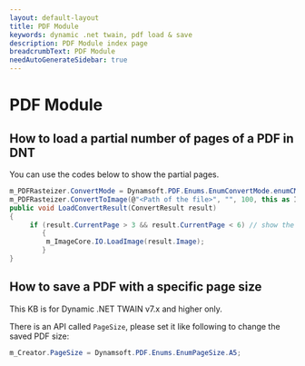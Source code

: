 ```yaml
---
layout: default-layout
title: PDF Module
keywords: dynamic .net twain, pdf load & save
description: PDF Module index page
breadcrumbText: PDF Module
needAutoGenerateSidebar: true
---
```



# PDF Module

## How to load a partial number of pages of a PDF in DNT

You can use the codes below to show the partial pages.

```c#
m_PDFRasteizer.ConvertMode = Dynamsoft.PDF.Enums.EnumConvertMode.enumCM_RENDERALL;
m_PDFRasteizer.ConvertToImage(@"<Path of the file>", "", 100, this as IConvertCallback);
public void LoadConvertResult(ConvertResult result)
{
     if (result.CurrentPage > 3 && result.CurrentPage < 6) // show the fifth (index 4) and sixth (index 5) pages
        {
         m_ImageCore.IO.LoadImage(result.Image);
        }
}
```

## How to save a PDF with a specific page size

This KB is for Dynamic .NET TWAIN v7.x and higher only.

There is an API called `PageSize`, please set it like following to change the saved PDF size:

```c#
m_Creator.PageSize = Dynamsoft.PDF.Enums.EnumPageSize.A5;
```